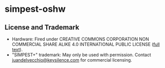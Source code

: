 # simpest-oshw
## License and Trademark  
- Hardware: Fired under CREATIVE COMMONS CORPORATION NON COMMERCIAL SHARE ALIKE 4.0 INTERNATIONAL
PUBLIC LICENSE
([full text](LICENSE.md)).  
- "SIMPEST+" trademark: May only be used with permission. Contact juandelvecchio@keysilence.com for commercial licensing.

